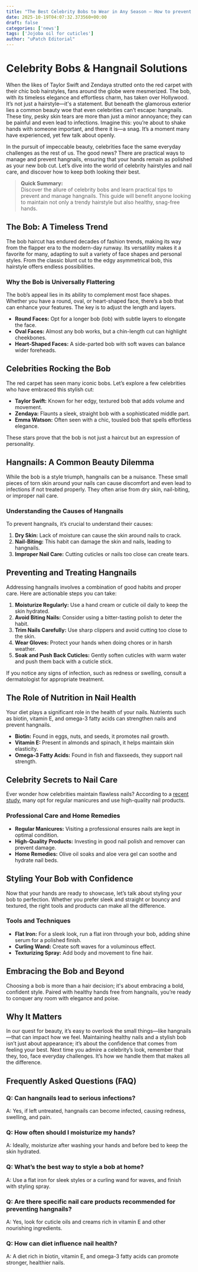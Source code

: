 ```yaml
---
title: "The Best Celebrity Bobs to Wear in Any Season — How to prevent hangnails"
date: 2025-10-19T04:07:32.373560+00:00
draft: false
categories: ['news']
tags: ['Jojoba oil for cuticles']
author: "uPatch Editorial"
---
```


# Celebrity Bobs & Hangnail Solutions

When the likes of Taylor Swift and Zendaya strutted onto the red carpet with their chic bob hairstyles, fans around the globe were mesmerized. The bob, with its timeless elegance and effortless charm, has taken over Hollywood. It’s not just a hairstyle—it's a statement. But beneath the glamorous exterior lies a common beauty woe that even celebrities can’t escape: hangnails. These tiny, pesky skin tears are more than just a minor annoyance; they can be painful and even lead to infections. Imagine this: you’re about to shake hands with someone important, and there it is—a snag. It’s a moment many have experienced, yet few talk about openly.

In the pursuit of impeccable beauty, celebrities face the same everyday challenges as the rest of us. The good news? There are practical ways to manage and prevent hangnails, ensuring that your hands remain as polished as your new bob cut. Let’s dive into the world of celebrity hairstyles and nail care, and discover how to keep both looking their best.

> **Quick Summary:**  
> Discover the allure of celebrity bobs and learn practical tips to prevent and manage hangnails. This guide will benefit anyone looking to maintain not only a trendy hairstyle but also healthy, snag-free hands.

## The Bob: A Timeless Trend

The bob haircut has endured decades of fashion trends, making its way from the flapper era to the modern-day runway. Its versatility makes it a favorite for many, adapting to suit a variety of face shapes and personal styles. From the classic blunt cut to the edgy asymmetrical bob, this hairstyle offers endless possibilities.

### Why the Bob is Universally Flattering

The bob’s appeal lies in its ability to complement most face shapes. Whether you have a round, oval, or heart-shaped face, there’s a bob that can enhance your features. The key is to adjust the length and layers.

- **Round Faces:** Opt for a longer bob (lob) with subtle layers to elongate the face.
- **Oval Faces:** Almost any bob works, but a chin-length cut can highlight cheekbones.
- **Heart-Shaped Faces:** A side-parted bob with soft waves can balance wider foreheads.

## Celebrities Rocking the Bob

The red carpet has seen many iconic bobs. Let’s explore a few celebrities who have embraced this stylish cut:

- **Taylor Swift:** Known for her edgy, textured bob that adds volume and movement.
- **Zendaya:** Flaunts a sleek, straight bob with a sophisticated middle part.
- **Emma Watson:** Often seen with a chic, tousled bob that spells effortless elegance.

These stars prove that the bob is not just a haircut but an expression of personality.

## Hangnails: A Common Beauty Dilemma

While the bob is a style triumph, hangnails can be a nuisance. These small pieces of torn skin around your nails can cause discomfort and even lead to infections if not treated properly. They often arise from dry skin, nail-biting, or improper nail care.

### Understanding the Causes of Hangnails

To prevent hangnails, it’s crucial to understand their causes:

1. **Dry Skin:** Lack of moisture can cause the skin around nails to crack.
2. **Nail-Biting:** This habit can damage the skin and nails, leading to hangnails.
3. **Improper Nail Care:** Cutting cuticles or nails too close can create tears.

## Preventing and Treating Hangnails

Addressing hangnails involves a combination of good habits and proper care. Here are actionable steps you can take:

1. **Moisturize Regularly:** Use a hand cream or cuticle oil daily to keep the skin hydrated.
2. **Avoid Biting Nails:** Consider using a bitter-tasting polish to deter the habit.
3. **Trim Nails Carefully:** Use sharp clippers and avoid cutting too close to the skin.
4. **Wear Gloves:** Protect your hands when doing chores or in harsh weather.
5. **Soak and Push Back Cuticles:** Gently soften cuticles with warm water and push them back with a cuticle stick.

If you notice any signs of infection, such as redness or swelling, consult a dermatologist for appropriate treatment.

## The Role of Nutrition in Nail Health

Your diet plays a significant role in the health of your nails. Nutrients such as biotin, vitamin E, and omega-3 fatty acids can strengthen nails and prevent hangnails.

- **Biotin:** Found in eggs, nuts, and seeds, it promotes nail growth.
- **Vitamin E:** Present in almonds and spinach, it helps maintain skin elasticity.
- **Omega-3 Fatty Acids:** Found in fish and flaxseeds, they support nail strength.

## Celebrity Secrets to Nail Care

Ever wonder how celebrities maintain flawless nails? According to a [recent study](https://www.elle.com/beauty/hair/g69074075/best-celebrity-bobs/), many opt for regular manicures and use high-quality nail products.

### Professional Care and Home Remedies

- **Regular Manicures:** Visiting a professional ensures nails are kept in optimal condition.
- **High-Quality Products:** Investing in good nail polish and remover can prevent damage.
- **Home Remedies:** Olive oil soaks and aloe vera gel can soothe and hydrate nail beds.

## Styling Your Bob with Confidence

Now that your hands are ready to showcase, let’s talk about styling your bob to perfection. Whether you prefer sleek and straight or bouncy and textured, the right tools and products can make all the difference.

### Tools and Techniques

- **Flat Iron:** For a sleek look, run a flat iron through your bob, adding shine serum for a polished finish.
- **Curling Wand:** Create soft waves for a voluminous effect.
- **Texturizing Spray:** Add body and movement to fine hair.

## Embracing the Bob and Beyond

Choosing a bob is more than a hair decision; it's about embracing a bold, confident style. Paired with healthy hands free from hangnails, you’re ready to conquer any room with elegance and poise.

## Why It Matters

In our quest for beauty, it’s easy to overlook the small things—like hangnails—that can impact how we feel. Maintaining healthy nails and a stylish bob isn’t just about appearance; it’s about the confidence that comes from feeling your best. Next time you admire a celebrity’s look, remember that they, too, face everyday challenges. It’s how we handle them that makes all the difference.

## Frequently Asked Questions (FAQ)

### Q: Can hangnails lead to serious infections?
A: Yes, if left untreated, hangnails can become infected, causing redness, swelling, and pain.

### Q: How often should I moisturize my hands?
A: Ideally, moisturize after washing your hands and before bed to keep the skin hydrated.

### Q: What’s the best way to style a bob at home?
A: Use a flat iron for sleek styles or a curling wand for waves, and finish with styling spray.

### Q: Are there specific nail care products recommended for preventing hangnails?
A: Yes, look for cuticle oils and creams rich in vitamin E and other nourishing ingredients.

### Q: How can diet influence nail health?
A: A diet rich in biotin, vitamin E, and omega-3 fatty acids can promote stronger, healthier nails.